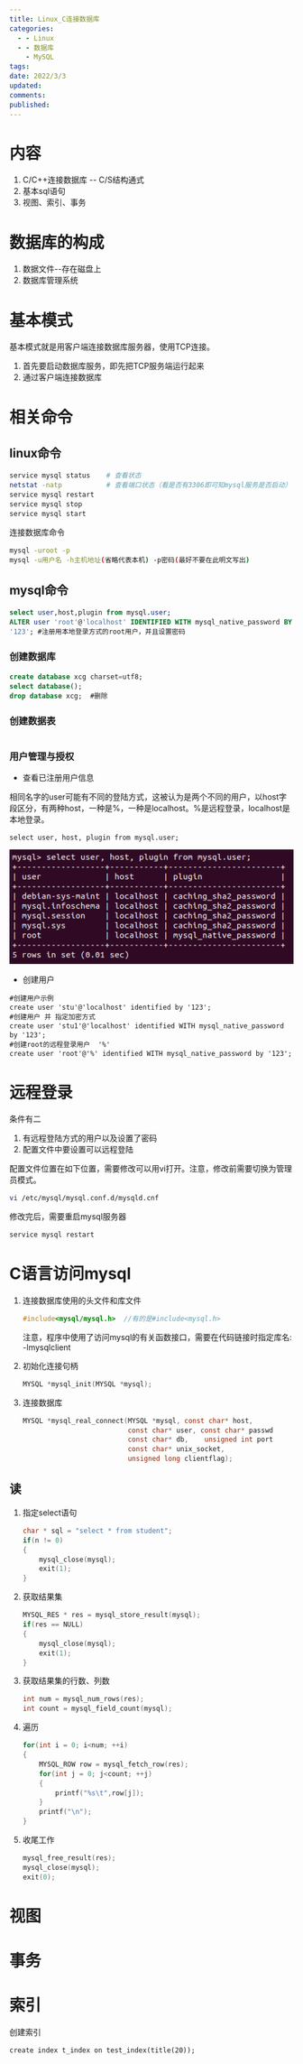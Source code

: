```yaml
---
title: Linux_C连接数据库
categories:
  - - Linux
  - - 数据库
    - MySQL
tags: 
date: 2022/3/3
updated: 
comments: 
published:
---
```


# 内容

1. C/C++连接数据库 -- C/S结构通式
2. 基本sql语句
3. 视图、索引、事务

# 数据库的构成

1. 数据文件--存在磁盘上
2. 数据库管理系统

# 基本模式

基本模式就是用客户端连接数据库服务器，使用TCP连接。

1. 首先要启动数据库服务，即先把TCP服务端运行起来
2. 通过客户端连接数据库



# 相关命令

## linux命令

```bash
service mysql status 	# 查看状态
netstat -natp			# 查看端口状态（看是否有3306即可知mysql服务是否启动）
service mysql restart
service mysql stop
service mysql start


```

连接数据库命令

```bash
mysql -uroot -p
mysql -u用户名 -h主机地址(省略代表本机) -p密码(最好不要在此明文写出)
```

## mysql命令

```sql
select user,host,plugin from mysql.user;
ALTER user 'root'@'localhost' IDENTIFIED WITH mysql_native_password BY
'123'; #注册用本地登录方式的root用户，并且设置密码
```

### 创建数据库

```sql
create database xcg charset=utf8;
select database();
drop database xcg;	#删除
```

### 创建数据表

```sql
```

### 用户管理与授权

* 查看已注册用户信息

相同名字的user可能有不同的登陆方式，这被认为是两个不同的用户，以host字段区分，有两种host，一种是%，一种是localhost。%是远程登录，localhost是本地登录。

```mysql
select user, host, plugin from mysql.user;
```

![image-20220319085241427](../../images/数据库/image-20220319085241427.png)

* 创建用户

```mysql
#创建用户示例
create user 'stu'@'localhost' identified by '123';
#创建用户 并 指定加密方式
create user 'stu1'@'localhost' identified WITH mysql_native_password by '123';
#创建root的远程登录用户	'%'
create user 'root'@'%' identified WITH mysql_native_password by '123';
```

# 远程登录

条件有二

1. 有远程登陆方式的用户以及设置了密码
2. 配置文件中要设置可以远程登陆

配置文件位置在如下位置，需要修改可以用vi打开。注意，修改前需要切换为管理员模式。

```bash
vi /etc/mysql/mysql.conf.d/mysqld.cnf
```

修改完后，需要重启mysql服务器

```bash
service mysql restart
```

# C语言访问mysql

1. 连接数据库使用的头文件和库文件

   ```c
   #include<mysql/mysql.h>	//有的是#include<mysql.h>
   ```

   注意，程序中使用了访问mysql的有关函数接口，需要在代码链接时指定库名: -lmysqlclient

2. 初始化连接句柄

   ```c
   MYSQL *mysql_init(MYSQL *mysql);
   ```

3. 连接数据库

   ```c
   MYSQL *mysql_real_connect(MYSQL *mysql, const char* host,
                             const char* user, const char* passwd
                             const char* db,	unsigned int port
                             const char* unix_socket,
                             unsigned long clientflag);
   ```

   

## 读

1. 指定select语句

   ```c
   char * sql = "select * from student";
   if(n != 0)
   {
       mysql_close(mysql);
       exit(1);
   }
   ```

2. 获取结果集

   ```c
   MYSQL_RES * res = mysql_store_result(mysql);
   if(res == NULL)
   {
       mysql_close(mysql);
       exit(1);
   }
   ```

3. 获取结果集的行数、列数

   ```c
   int num = mysql_num_rows(res);
   int count = mysql_field_count(mysql);
   ```

4. 遍历

   ```c
   for(int i = 0; i<num; ++i)
   {
       MYSQL_ROW row = mysql_fetch_row(res);
       for(int j = 0; j<count; ++j)
       {
           printf("%s\t",row[j]);
       }
       printf("\n");
   }
   ```

5. 收尾工作

   ```c
   mysql_free_result(res);
   mysql_close(mysql);
   exit(0);
   ```

   

# 视图

# 事务

# 索引

创建索引

```mysql
create index t_index on test_index(title(20));
```


